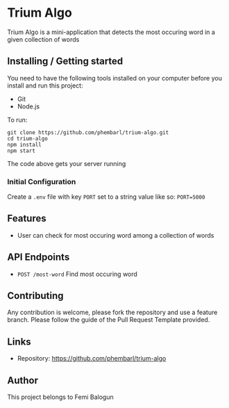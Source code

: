# Trium Algo

Trium Algo is a mini-application that detects the most occuring word in a given collection of words

## Installing / Getting started

You need to have the following tools installed on your computer before you install and run this project:

- Git
- Node.js

To run:

```shell
git clone https://github.com/phembarl/trium-algo.git
cd trium-algo
npm install
npm start
```

The code above gets your server running

### Initial Configuration

Create a `.env` file with key `PORT` set to a string value like so:
`PORT=5000`

## Features

- User can check for most occuring word among a collection of words

## API Endpoints

- `POST /most-word` Find most occuring word

## Contributing

Any contribution is welcome, please fork the repository and use a feature
branch. Please follow the guide of the Pull Request Template provided.

## Links

- Repository: https://github.com/phembarl/trium-algo

## Author

This project belongs to Femi Balogun
